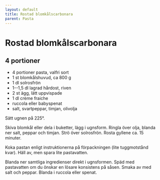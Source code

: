 ```yaml
---
layout: default
title: Rostad blomkålscarbonara
parent: Pasta
---
```

# Rostad blomkålscarbonara

## 4 portioner
-   4 portioner pasta, valfri sort
-   1 st blomkålshuvud, ca 800 g
-   1 dl solrosfrön
-   1--1,5 dl lagrad hårdost, riven
-   2 st ägg, lätt uppvispade
-   1 dl crème fraiche
-   ruccola eller babyspenat
-   salt, svartpeppar, timjan, olivolja

Sätt ugnen på 225°.

Skiva blomkål eller dela i buketter, lägg i ugnsform. Ringla över
olja, blanda ner salt, peppar och timjan. Strö över solrosfrön.
Rosta gyllene ca. 15 minuter.

Koka pastan enligt instruktionerna på förpackningen (lite
tuggmotstånd kvar). Häll av, men spara lite pastavatten.

Blanda ner samtliga ingredienser direkt i ugnsformen. Späd med
pastavatten om du önskar en lösare konsistens på såsen. Smaka av med
salt och peppar. Blanda i ruccola eller spenat.


